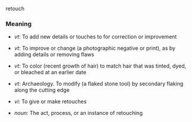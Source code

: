 retouch
### Meaning
+ _vt_: To add new details or touches to for correction or improvement
+ _vt_: To improve or change (a photographic negative or print), as by adding details or removing flaws
+ _vt_: To color (recent growth of hair) to match hair that was tinted, dyed, or bleached at an earlier date
+ _vt_: Archaeology. To modify (a flaked stone tool) by secondary flaking along the cutting edge
+ _vi_: To give or make retouches

+ _noun_: The act, process, or an instance of retouching
